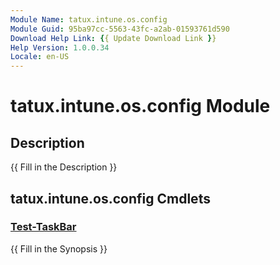 ```yaml
---
Module Name: tatux.intune.os.config
Module Guid: 95ba97cc-5563-43fc-a2ab-01593761d590
Download Help Link: {{ Update Download Link }}
Help Version: 1.0.0.34
Locale: en-US
---
```


# tatux.intune.os.config Module
## Description
{{ Fill in the Description }}

## tatux.intune.os.config Cmdlets
### [Test-TaskBar](Test-TaskBar.md)
{{ Fill in the Synopsis }}


